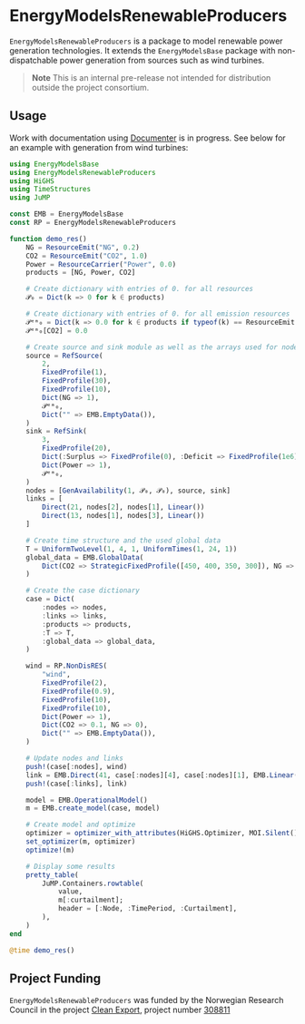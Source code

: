 # EnergyModelsRenewableProducers

<!--- [![Code Style: Blue](https://img.shields.io/badge/code%20style-blue-4495d1.svg)](https://github.com/invenia/BlueStyle)
--->
`EnergyModelsRenewableProducers` is a package to model renewable power generation
technologies. It extends the `EnergyModelsBase` package with non-dispatchable power generation from sources such as wind turbines.

> **Note**
> This is an internal pre-release not intended for distribution outside the project consortium. 

## Usage

Work with documentation using [Documenter](https://juliadocs.github.io/Documenter.jl/stable/) is in progress. See below for an example with generation from wind turbines:

```julia
using EnergyModelsBase
using EnergyModelsRenewableProducers
using HiGHS
using TimeStructures
using JuMP

const EMB = EnergyModelsBase
const RP = EnergyModelsRenewableProducers

function demo_res()
    NG = ResourceEmit("NG", 0.2)
    CO2 = ResourceEmit("CO2", 1.0)
    Power = ResourceCarrier("Power", 0.0)
    products = [NG, Power, CO2]

    # Create dictionary with entries of 0. for all resources
    𝒫₀ = Dict(k => 0 for k ∈ products)

    # Create dictionary with entries of 0. for all emission resources
    𝒫ᵉᵐ₀ = Dict(k => 0.0 for k ∈ products if typeof(k) == ResourceEmit{Float64})
    𝒫ᵉᵐ₀[CO2] = 0.0

    # Create source and sink module as well as the arrays used for nodes and links
    source = RefSource(
        2,
        FixedProfile(1),
        FixedProfile(30),
        FixedProfile(10),
        Dict(NG => 1),
        𝒫ᵉᵐ₀,
        Dict("" => EMB.EmptyData()),
    )
    sink = RefSink(
        3,
        FixedProfile(20),
        Dict(:Surplus => FixedProfile(0), :Deficit => FixedProfile(1e6)),
        Dict(Power => 1),
        𝒫ᵉᵐ₀,
    )
    nodes = [GenAvailability(1, 𝒫₀, 𝒫₀), source, sink]
    links = [
        Direct(21, nodes[2], nodes[1], Linear())
        Direct(13, nodes[1], nodes[3], Linear())
    ]

    # Create time structure and the used global data
    T = UniformTwoLevel(1, 4, 1, UniformTimes(1, 24, 1))
    global_data = EMB.GlobalData(
        Dict(CO2 => StrategicFixedProfile([450, 400, 350, 300]), NG => FixedProfile(1e6)),
    )

    # Create the case dictionary
    case = Dict(
        :nodes => nodes,
        :links => links,
        :products => products,
        :T => T,
        :global_data => global_data,
    )

    wind = RP.NonDisRES(
        "wind",
        FixedProfile(2),
        FixedProfile(0.9),
        FixedProfile(10),
        FixedProfile(10),
        Dict(Power => 1),
        Dict(CO2 => 0.1, NG => 0),
        Dict("" => EMB.EmptyData()),
    )

    # Update nodes and links
    push!(case[:nodes], wind)
    link = EMB.Direct(41, case[:nodes][4], case[:nodes][1], EMB.Linear())
    push!(case[:links], link)

    model = EMB.OperationalModel()
    m = EMB.create_model(case, model)

    # Create model and optimize
    optimizer = optimizer_with_attributes(HiGHS.Optimizer, MOI.Silent() => true)
    set_optimizer(m, optimizer)
    optimize!(m)

    # Display some results
    pretty_table(
        JuMP.Containers.rowtable(
            value,
            m[:curtailment];
            header = [:Node, :TimePeriod, :Curtailment],
        ),
    )
end

@time demo_res()
```

<!---
## Documentation

The documentation is built with [Documenter.jl](https://juliadocs.github.io/Documenter.jl/stable/) can be generated by running
```shell
$ cd docs
$ julia make.jl
```
--->

## Project Funding

`EnergyModelsRenewableProducers` was funded by the Norwegian Research Council in the project [Clean Export](https://www.sintef.no/en/projects/2020/cleanexport/), project number [308811](https://prosjektbanken.forskningsradet.no/project/FORISS/308811)
